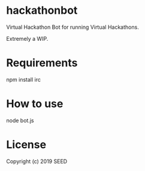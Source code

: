# hackathonbot
Virtual Hackathon Bot for running Virtual Hackathons.

Extremely a WIP.

# Requirements
npm install irc

# How to use
node bot.js

# License
Copyright (c) 2019 SEED

